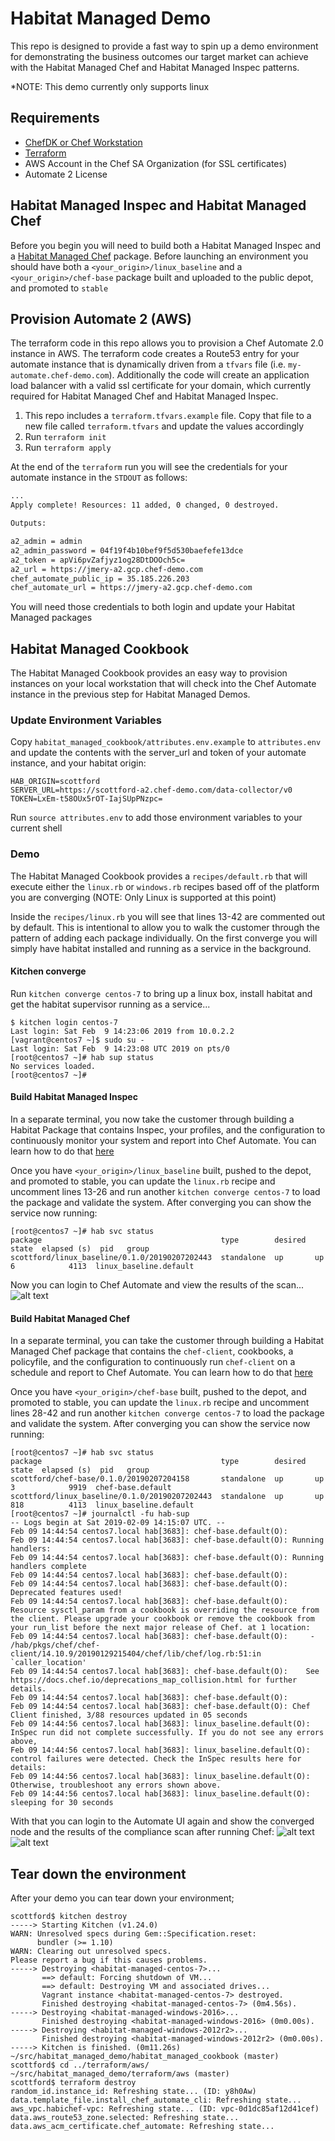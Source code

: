 # Habitat Managed Demo
This repo is designed to provide a fast way to spin up a demo environment for demonstrating the business outcomes our target market can achieve with the Habitat Managed Chef and Habitat Managed Inspec patterns.

*NOTE: This demo currently only supports linux

## Requirements
- [ChefDK or Chef Workstation](https://downloads.chef.io)
- [Terraform](https://terraform.io)
- AWS Account in the Chef SA Organization (for SSL certificates)
- Automate 2 License

## Habitat Managed Inspec and Habitat Managed Chef
Before you begin you will need to build both a Habitat Managed Inspec and a [Habitat Managed Chef]() package. Before launching an environment you should have both a `<your_origin>/linux_baseline` and a `<your_origin>/chef-base` package built and uploaded to the public depot, and promoted to `stable`

## Provision Automate 2 (AWS)
The terraform code in this repo allows you to provision a Chef Automate 2.0 instance in AWS. The terraform code creates a Route53 entry for your automate instance that is dynamically driven from a `tfvars` file (i.e. `my-automate.chef-demo.com`). Additionally the code will create an application load balancer with a valid ssl certificate for your domain, which currently required for Habitat Managed Chef and Habitat Managed Inspec.

1. This repo includes a `terraform.tfvars.example` file. Copy that file to a new file called `terraform.tfvars` and update the values accordingly
2. Run `terraform init`
3. Run `terraform apply`

At the end of the `terraform` run you will see the credentials for your automate instance in the `STDOUT` as follows:

```bash
...
Apply complete! Resources: 11 added, 0 changed, 0 destroyed.

Outputs:

a2_admin = admin
a2_admin_password = 04f19f4b10bef9f5d530baefefe13dce
a2_token = apVi6pvZafjyz1og28DtDOOch5c=
a2_url = https://jmery-a2.gcp.chef-demo.com
chef_automate_public_ip = 35.185.226.203
chef_automate_url = https://jmery-a2.gcp.chef-demo.com
```

You will need those credentials to both login and update your Habitat Managed packages

## Habitat Managed Cookbook
The Habitat Managed Cookbook provides an easy way to provision instances on your local workstation that will check into the Chef Automate instance in the previous step for Habitat Managed Demos.

### Update Environment Variables
Copy `habitat_managed_cookbook/attributes.env.example` to `attributes.env` and update the contents with the server_url and token of your automate instance, and your habitat origin:

```
HAB_ORIGIN=scottford
SERVER_URL=https://scottford-a2.chef-demo.com/data-collector/v0
TOKEN=LxEm-t58OUx5rOT-IajSUpPNzpc=
```

Run `source attributes.env` to add those environment variables to your current shell

### Demo
The Habitat Managed Cookbook provides a `recipes/default.rb` that will execute either the `linux.rb` or `windows.rb` recipes based off of the platform you are converging (NOTE: Only Linux is supported at this point)

Inside the `recipes/linux.rb` you will see that lines 13-42 are commented out by default. This is intentional to allow you to walk the customer through the pattern of adding each package individually. On the first converge you will simply have habitat installed and running as a service in the background.

#### Kitchen converge
Run `kitchen converge centos-7` to bring up a linux box, install habitat and get the habitat supervisor running as a service...

```
$ kitchen login centos-7
Last login: Sat Feb  9 14:23:06 2019 from 10.0.2.2
[vagrant@centos7 ~]$ sudo su -
Last login: Sat Feb  9 14:23:08 UTC 2019 on pts/0
[root@centos7 ~]# hab sup status
No services loaded.
[root@centos7 ~]#
```

#### Build Habitat Managed Inspec
In a separate terminal, you now take the customer through building a Habitat Package that contains Inspec, your profiles, and the configuration to continuously monitor your system and report into Chef Automate. You can learn how to do that [here](https://github.com/chef/habitat_managed_inspec)

Once you have `<your_origin>/linux_baseline` built, pushed to the depot, and promoted to stable, you can update the `linux.rb` recipe and uncomment lines 13-26 and run another `kitchen converge centos-7` to load the package and validate the system. After converging you can show the service now running:

```
[root@centos7 ~]# hab svc status
package                                        type        desired  state  elapsed (s)  pid   group
scottford/linux_baseline/0.1.0/20190207202443  standalone  up       up     6            4113  linux_baseline.default
```

Now you can login to Chef Automate and view the results of the scan...
![alt text](images/automate_compliance.jpg "Automate UI - Compliance failing")

#### Build Habitat Managed Chef
In a separate terminal, you can take the customer through building a Habitat Managed Chef package that contains the `chef-client`, cookbooks, a policyfile, and the configuration to continuously run `chef-client` on a schedule and report to Chef Automate. You can learn how to do that [here](https://github.com/chef/habitat_managed_chef)

Once you have `<your_origin>/chef-base` built, pushed to the depot, and promoted to stable, you can update the `linux.rb` recipe and uncomment lines 28-42 and run another `kitchen converge centos-7` to load the package and validate the system. After converging you can show the service now running:

```
[root@centos7 ~]# hab svc status
package                                        type        desired  state  elapsed (s)  pid   group
scottford/chef-base/0.1.0/20190207204158       standalone  up       up     3            9919  chef-base.default
scottford/linux_baseline/0.1.0/20190207202443  standalone  up       up     818          4113  linux_baseline.default
[root@centos7 ~]# journalctl -fu hab-sup
-- Logs begin at Sat 2019-02-09 14:15:07 UTC. --
Feb 09 14:44:54 centos7.local hab[3683]: chef-base.default(O):
Feb 09 14:44:54 centos7.local hab[3683]: chef-base.default(O): Running handlers:
Feb 09 14:44:54 centos7.local hab[3683]: chef-base.default(O): Running handlers complete
Feb 09 14:44:54 centos7.local hab[3683]: chef-base.default(O):
Feb 09 14:44:54 centos7.local hab[3683]: chef-base.default(O): Deprecated features used!
Feb 09 14:44:54 centos7.local hab[3683]: chef-base.default(O):   Resource sysctl_param from a cookbook is overriding the resource from the client. Please upgrade your cookbook or remove the cookbook from your run_list before the next major release of Chef. at 1 location:
Feb 09 14:44:54 centos7.local hab[3683]: chef-base.default(O):     - /hab/pkgs/chef/chef-client/14.10.9/20190129215404/chef/lib/chef/log.rb:51:in `caller_location'
Feb 09 14:44:54 centos7.local hab[3683]: chef-base.default(O):    See https://docs.chef.io/deprecations_map_collision.html for further details.
Feb 09 14:44:54 centos7.local hab[3683]: chef-base.default(O):
Feb 09 14:44:54 centos7.local hab[3683]: chef-base.default(O): Chef Client finished, 3/88 resources updated in 05 seconds
Feb 09 14:44:56 centos7.local hab[3683]: linux_baseline.default(O): InSpec run did not complete successfully. If you do not see any errors above,
Feb 09 14:44:56 centos7.local hab[3683]: linux_baseline.default(O): control failures were detected. Check the InSpec results here for details:
Feb 09 14:44:56 centos7.local hab[3683]: linux_baseline.default(O): Otherwise, troubleshoot any errors shown above.
Feb 09 14:44:56 centos7.local hab[3683]: linux_baseline.default(O): sleeping for 30 seconds
```

With that you can login to the Automate UI again and show the converged node and the results of the compliance scan after running Chef:
![alt text](images/automate_client_run.png "Automate UI - chef-client")
![alt text](images/automate_compliance2.jpg "Automate UI - compliance passing")

## Tear down the environment
After your demo you can tear down your environment;

```
scottford$ kitchen destroy
-----> Starting Kitchen (v1.24.0)
WARN: Unresolved specs during Gem::Specification.reset:
      bundler (>= 1.10)
WARN: Clearing out unresolved specs.
Please report a bug if this causes problems.
-----> Destroying <habitat-managed-centos-7>...
       ==> default: Forcing shutdown of VM...
       ==> default: Destroying VM and associated drives...
       Vagrant instance <habitat-managed-centos-7> destroyed.
       Finished destroying <habitat-managed-centos-7> (0m4.56s).
-----> Destroying <habitat-managed-windows-2016>...
       Finished destroying <habitat-managed-windows-2016> (0m0.00s).
-----> Destroying <habitat-managed-windows-2012r2>...
       Finished destroying <habitat-managed-windows-2012r2> (0m0.00s).
-----> Kitchen is finished. (0m11.26s)
~/src/habitat_managed_demo/habitat_managed_cookbook (master)
scottford$ cd ../terraform/aws/
~/src/habitat_managed_demo/terraform/aws (master)
scottford$ terraform destroy
random_id.instance_id: Refreshing state... (ID: y8h0Aw)
data.template_file.install_chef_automate_cli: Refreshing state...
aws_vpc.habichef-vpc: Refreshing state... (ID: vpc-0d1dc85af12d41cef)
data.aws_route53_zone.selected: Refreshing state...
data.aws_acm_certificate.chef_automate: Refreshing state...
```


